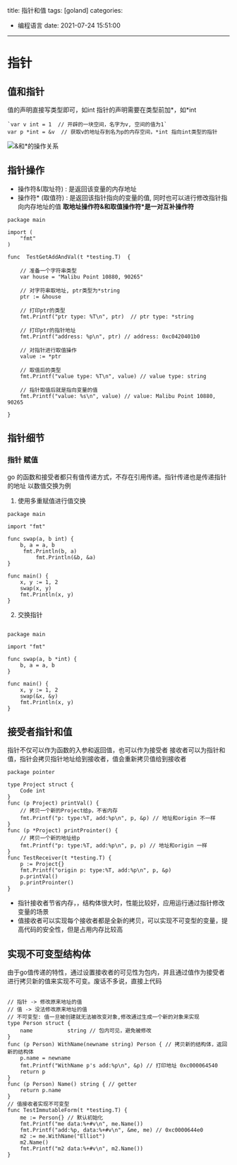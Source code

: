 title: 指针和值
tags: [goland]
categories:
  - 编程语言
date: 2021-07-24 15:51:00
---
# 指针
## 值和指针
值的声明直接写类型即可，如int
指针的声明需要在类型前加*，如*int
```
`var v int = 1  // 开辟的一块空间，名字为v, 空间的值为1`
var p *int = &v  // 获取v的地址存到名为p的内存空间，*int 指向int类型的指针
```
![&和*的操作关系](http://assets.processon.com/chart_image/6016be58e401fd15813cfba8.png?_=1636815032732)
## 指针操作
* 操作符&(取址符) : 是返回该变量的内存地址
* 操作符* (取值符) : 是返回该指针指向的变量的值, 同时也可以进行修改指针指向内存地址的值
**取地址操作符&和取值操作符\*是一对互补操作符**
````
package main

import (
    "fmt"
)

func  TestGetAddAndVal(t *testing.T)  {

    // 准备一个字符串类型
    var house = "Malibu Point 10880, 90265"

    // 对字符串取地址, ptr类型为*string
    ptr := &house

    // 打印ptr的类型
    fmt.Printf("ptr type: %T\n", ptr)  // ptr type: *string

    // 打印ptr的指针地址
    fmt.Printf("address: %p\n", ptr) // address: 0xc0420401b0

    // 对指针进行取值操作
    value := *ptr

    // 取值后的类型
    fmt.Printf("value type: %T\n", value) // value type: string

    // 指针取值后就是指向变量的值
    fmt.Printf("value: %s\n", value) // value: Malibu Point 10880, 90265

}
````
## 指针细节
### 指针 赋值

go 的函数和接受者都只有值传递方式，不存在引用传递。指针传递也是传递指针的地址
以数值交换为例
1. 使用多重赋值进行值交换
```
package main

import "fmt"

func swap(a, b int) {
    b, a = a, b
     fmt.Println(b, a)
         fmt.Println(&b, &a) 
}

func main() {
    x, y := 1, 2
    swap(x, y)
    fmt.Println(x, y)
}
```
2. 交换指针
```

package main

import "fmt"

func swap(a, b *int) {
    b, a = a, b
}

func main() {
    x, y := 1, 2
    swap(&x, &y)
    fmt.Println(x, y)
}
```
## 接受者指针和值
指针不仅可以作为函数的入参和返回值，也可以作为接受者
接收者可以为指针和值，指针会拷贝指针地址给到接收者，值会重新拷贝值给到接收者
```
package pointer

type Project struct {
    Code int
}
func (p Project) printVal() {
    // 拷贝一个新的Project给p，不省内存
    fmt.Printf("p: type:%T, add:%p\n", p, &p) // 地址和origin 不一样
}
func (p *Project) printProinter() {
    // 拷贝一个新的地址给p
    fmt.Printf("p: type:%T, add:%p\n", p, p) // 地址和origin 一样
}
func TestReceiver(t *testing.T) {
    p := Project{}
    fmt.Printf("origin p: type:%T, add:%p\n", p, &p)
    p.printVal()
    p.printProinter()
}
```
*  指针接收者节省内存，，结构体很大时，性能比较好，应用运行通过指针修改变量的场景
* 值接收者可以实现每个接收者都是全新的拷贝，可以实现不可变型的变量，提高代码的安全性，但是占用内存比较高

## 实现不可变型结构体
由于go值传递的特性，通过设置接收者的可见性为包内，并且通过值作为接受者进行拷贝新的值来实现不可变。废话不多说，直接上代码
```

// 指针 -> 修改原来地址的值
// 值 -> 没法修改原来地址的值
// 不可变型: 值一旦被创建就无法被改变对象,修改通过生成一个新的对象来实现
type Person struct {
    name           string // 包内可见，避免被修改
}
func (p Person) WithName(newname string) Person { // 拷贝新的结构体，返回新的结构体
    p.name = newname
    fmt.Printf("WithName p's add:%p\n", &p) // 打印地址 0xc000064540
    return p
}
func (p Person) Name() string { // getter
    return p.name
}
// 值接收者实现不可变型
func TestImmutableForm(t *testing.T) {
    me := Person{} // 默认初始化
    fmt.Printf("me data:%+#v\n", me.Name())
    fmt.Printf("add:%p, data:%+#v\n", &me, me) // 0xc0000644e0
    m2 := me.WithName("Elliot")
    m2.Name()
    fmt.Printf("m2 data:%+#v\n", m2.Name())
}
```